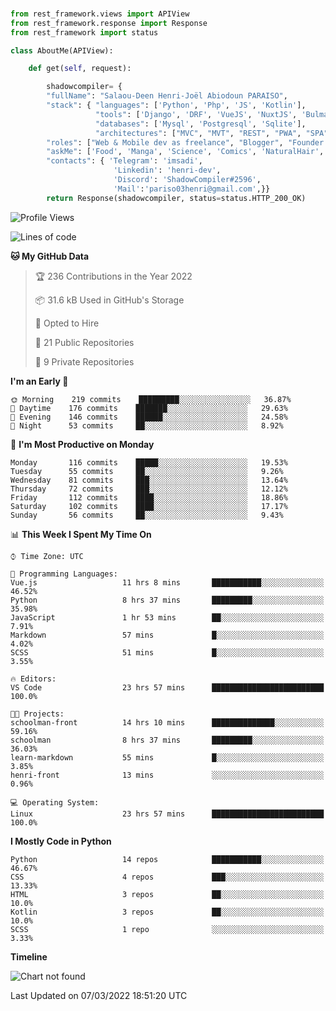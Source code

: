 ###
```python
from rest_framework.views import APIView
from rest_framework.response import Response
from rest_framework import status

class AboutMe(APIView):

    def get(self, request):

        shadowcompiler= {
        "fullName": "Salaou-Deen Henri-Joël Abiodoun PARAISO",
        "stack": { "languages": ['Python', 'Php', 'JS', 'Kotlin'],
                   "tools": ['Django', 'DRF', 'VueJS', 'NuxtJS', 'Bulma', 'Beufy'],
                   "databases": ['Mysql', 'Postgresql', 'Sqlite'],
                   "architectures": ["MVC", "MVT", "REST", "PWA", "SPA"]},        
        "roles": ["Web & Mobile dev as freelance", "Blogger", "Founder at @henrid3v", "Mentor"],
        "askMe": ['Food', 'Manga', 'Science', 'Comics', 'NaturalHair', 'Photography', 'Tech', 'Programming'],
        "contacts": { 'Telegram': 'imsadi',
                       'Linkedin': 'henri-dev',
                       'Discord': 'ShadowCompiler#2596',
                       'Mail':'pariso03henri@gmail.com',}}
        return Response(shadowcompiler, status=status.HTTP_200_OK)

```                    

<!--START_SECTION:waka-->
![Profile Views](http://img.shields.io/badge/Profile%20Views-8-blue)

![Lines of code](https://img.shields.io/badge/From%20Hello%20World%20I%27ve%20Written--2%20Thousand%20lines%20of%20code-blue)

**🐱 My GitHub Data** 

> 🏆 236 Contributions in the Year 2022
 > 
> 📦 31.6 kB Used in GitHub's Storage 
 > 
> 💼 Opted to Hire
 > 
> 📜 21 Public Repositories 
 > 
> 🔑 9 Private Repositories  
 > 
**I'm an Early 🐤** 

```text
🌞 Morning    219 commits    █████████░░░░░░░░░░░░░░░░   36.87% 
🌆 Daytime    176 commits    ███████░░░░░░░░░░░░░░░░░░   29.63% 
🌃 Evening    146 commits    ██████░░░░░░░░░░░░░░░░░░░   24.58% 
🌙 Night      53 commits     ██░░░░░░░░░░░░░░░░░░░░░░░   8.92%

```
📅 **I'm Most Productive on Monday** 

```text
Monday       116 commits    █████░░░░░░░░░░░░░░░░░░░░   19.53% 
Tuesday      55 commits     ██░░░░░░░░░░░░░░░░░░░░░░░   9.26% 
Wednesday    81 commits     ███░░░░░░░░░░░░░░░░░░░░░░   13.64% 
Thursday     72 commits     ███░░░░░░░░░░░░░░░░░░░░░░   12.12% 
Friday       112 commits    ████░░░░░░░░░░░░░░░░░░░░░   18.86% 
Saturday     102 commits    ████░░░░░░░░░░░░░░░░░░░░░   17.17% 
Sunday       56 commits     ██░░░░░░░░░░░░░░░░░░░░░░░   9.43%

```


📊 **This Week I Spent My Time On** 

```text
⌚︎ Time Zone: UTC

💬 Programming Languages: 
Vue.js                   11 hrs 8 mins       ███████████░░░░░░░░░░░░░░   46.52% 
Python                   8 hrs 37 mins       █████████░░░░░░░░░░░░░░░░   35.98% 
JavaScript               1 hr 53 mins        ██░░░░░░░░░░░░░░░░░░░░░░░   7.91% 
Markdown                 57 mins             █░░░░░░░░░░░░░░░░░░░░░░░░   4.02% 
SCSS                     51 mins             █░░░░░░░░░░░░░░░░░░░░░░░░   3.55%

🔥 Editors: 
VS Code                  23 hrs 57 mins      █████████████████████████   100.0%

🐱‍💻 Projects: 
schoolman-front          14 hrs 10 mins      ██████████████░░░░░░░░░░░   59.16% 
schoolman                8 hrs 37 mins       █████████░░░░░░░░░░░░░░░░   36.03% 
learn-markdown           55 mins             █░░░░░░░░░░░░░░░░░░░░░░░░   3.85% 
henri-front              13 mins             ░░░░░░░░░░░░░░░░░░░░░░░░░   0.96%

💻 Operating System: 
Linux                    23 hrs 57 mins      █████████████████████████   100.0%

```

**I Mostly Code in Python** 

```text
Python                   14 repos            ███████████░░░░░░░░░░░░░░   46.67% 
CSS                      4 repos             ███░░░░░░░░░░░░░░░░░░░░░░   13.33% 
HTML                     3 repos             ██░░░░░░░░░░░░░░░░░░░░░░░   10.0% 
Kotlin                   3 repos             ██░░░░░░░░░░░░░░░░░░░░░░░   10.0% 
SCSS                     1 repo              ░░░░░░░░░░░░░░░░░░░░░░░░░   3.33%

```


**Timeline**

![Chart not found](https://raw.githubusercontent.com/shadowcompiler/shadowcompiler/main/charts/bar_graph.png) 


 Last Updated on 07/03/2022 18:51:20 UTC
<!--END_SECTION:waka-->
